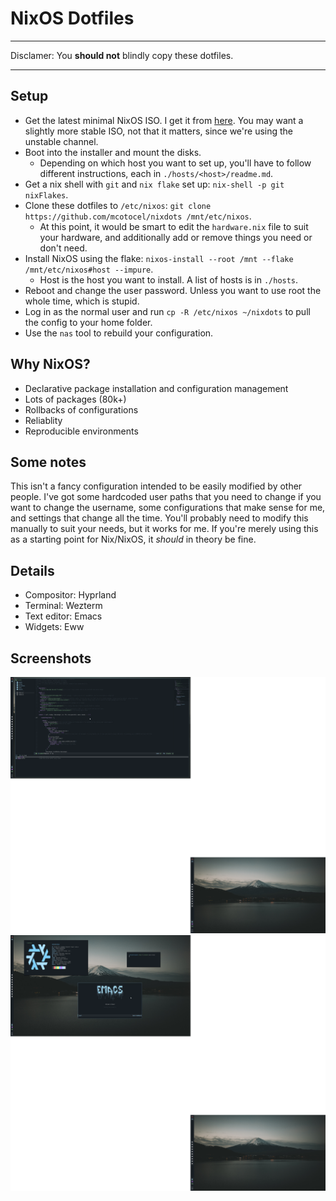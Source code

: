 # NixOS Dotfiles

---

Disclamer: You **should not** blindly copy these dotfiles.

---

## Setup

- Get the latest minimal NixOS ISO. I get it from [here](https://channels.nixos.org/). You may want a slightly more stable ISO, not that it matters, since we're using the unstable channel.
- Boot into the installer and mount the disks.
  - Depending on which host you want to set up, you'll have to follow different instructions, each in `./hosts/<host>/readme.md`.
- Get a nix shell with `git` and `nix flake` set up: `nix-shell -p git nixFlakes`.
- Clone these dotfiles to `/etc/nixos`: `git clone https://github.com/mcotocel/nixdots /mnt/etc/nixos`.
  - At this point, it would be smart to edit the `hardware.nix` file to suit your hardware, and additionally add or remove things you need or don't need.
- Install NixOS using the flake: `nixos-install --root /mnt --flake /mnt/etc/nixos#host --impure`.
  - Host is the host you want to install. A list of hosts is in `./hosts`.
- Reboot and change the user password. Unless you want to use root the whole time, which is stupid.
- Log in as the normal user and run `cp -R /etc/nixos ~/nixdots` to pull the config to your home folder.
- Use the `nas` tool to rebuild your configuration.

## Why NixOS?

- Declarative package installation and configuration management
- Lots of packages (80k+)
- Rollbacks of configurations
- Reliablity
- Reproducible environments

## Some notes

This isn't a fancy configuration intended to be easily modified by other people. I've got some hardcoded user paths that you need to change if you want to change the username, some configurations that make sense for me, and settings that change all the time. You'll probably need to modify this manually to suit your needs, but it works for me. If you're merely using this as a starting point for Nix/NixOS, it _should_ in theory be fine.

## Details

- Compositor: Hyprland
- Terminal: Wezterm
- Text editor: Emacs
- Widgets: Eww

## Screenshots

![Emacs](./assets/emacs.png)
![Desktop](./assets/desktop.png)
